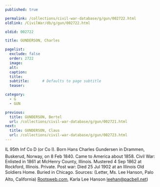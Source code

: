 ```yaml
---
published: true

permalink: /collections/civil-war-database/g/gun/002722.html
oldlink: /CivilWar/db/g/gun/002722.html

oldid: 002722

title: GUNDERSON, Charles

pagelist:
  exclude: false
  order: 2722
  image: 
  alt:
  caption:
  title:
  subtitle:      # Defaults to page subtitle
  teaser:

category: 
  - G 
  - GUN

previous:
  title: GUNDERSON, Bertel
  url: /collections/civil-war-database/g/gun/002721.html  
next:
  title: GUNDERSON, Claus
  url: /collections/civil-war-database/g/gun/002723.html   
---
```

IL 95th Inf Co D (or Co I). Born &#147;Hans Charles Gundersen&#148; in Drammen, Buskerud, Norway, on 8 Feb 1840. Came to America about 1858. Civil War: Enlisted in 1861 at McHenry County, Illinois. Mustered 4 Sep 1862 at Rockford, Illinois. Private. Post war: Died 25 Jul 1902 at an Illinois Old Soldier&#146;s Home. Buried in Chicago. Sources: (Letter, Ms. Lee Hanson, Palo Alto, California) [Rootsweb.com](http://Rootsweb.com/), Karla Lee Hanson [leehan@pacbell.net](mailto:leehan@pacbell.net))